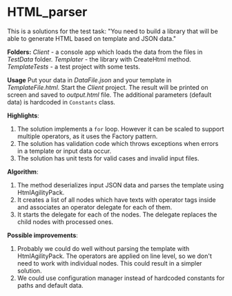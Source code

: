 # HTML_parser
This is a solutions for the test task:
"You need to build a library that will be able to generate HTML based on template and JSON data."

**Folders:**
_Client_ - a console app which loads the data from the files in _TestData_ folder.
_Templater_ - the library with CreateHtml method.
_TemplateTests_ - a test project with some tests.

**Usage**
Put your data in _DataFile.json_ and your template in _TemplateFile.html_. Start the _Client_ project. The result will be printed on screen and saved to _output.html_ file. The additional parameters (default data) is hardcoded in `Constants` class.

**Highlights**:
1. The solution implements a `for` loop. However it can be scaled to support multiple operators, as it uses the Factory pattern.
1. The solution has validation code which throws exceptions when errors in a template or input data occur.
1. The solution has unit tests for valid cases and invalid input files.

**Algorithm**:
1. The method deserializes input JSON data and parses the template using HtmlAgilityPack.
1. It creates a list of all nodes which have texts with operator tags inside and associates an operator delegate for each of them.
1. It starts the delegate for each of the nodes. The delegate replaces the child nodes with processed ones.

**Possible improvements**:
1. Probably we could do well without parsing the template with HtmlAgilityPack. The operators are applied on line level, so we don't need to work with individual nodes. This could result in a simpler solution.
1. We could use configuration manager instead of hardcoded constants for paths and default data.



